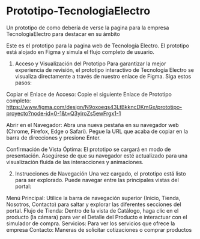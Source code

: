 # Prototipo-TecnologiaElectro
Un prototipo de  como debería de verse la pagina para la empresa TecnologiaElectro para destacar en su ámbito 

Este es el prototipo para la pagina web de Tecnología Electro. El prototipo está alojado en Figma y simula el flujo completo de usuario.

1. Acceso y Visualización del Prototipo
Para garantizar la mejor experiencia de revisión, el prototipo interactivo de Tecnología Electro se visualiza directamente a través de nuestro enlace de Figma. Siga estos pasos:

Copiar el Enlace de Acceso:
Copie el siguiente Enlace de Prototipo completo: https://www.figma.com/design/N9oxoeqs43LtBkkncDKmGx/prototipo-proyecto?node-id=0-1&t=Q3yiroZs5ewFrgx1-1

Abrir en el Navegador:
Abra una nueva pestaña en su navegador web (Chrome, Firefox, Edge o Safari).
Pegue la URL que acaba de copiar en la barra de direcciones y presione Enter.

Confirmación de Vista Óptima:
El prototipo se cargará en modo de presentación. Asegúrese de que su navegador esté actualizado para una visualización fluida de las interacciones y animaciones.

2. Instrucciones de Navegación
Una vez cargado, el prototipo está listo para ser explorado. Puede navegar entre las principales vistas del portal:

Menú Principal: Utilice la barra de navegación superior (Inicio, Tienda, Nosotros, Contacto) para saltar y explorar las diferentes secciones del portal.
Flujo de Tienda: Dentro de la vista de Catálogo, haga clic en el producto (la cámara) para ver el Detalle del Producto e interactuar con el simulador de compra.
Servicios: Para ver los servicios que ofrece la empresa
Contacto: Maneras de solicitar cotizaciones o comprar productos
